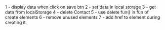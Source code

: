 1 - display data when click on save btn
2 - set data in local storage
3 - get data from localStorage
4 - delete Contact 
5 - use delete fun() in fun of create elements
6 - remove unused elements
7 - add href to element during creating it